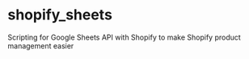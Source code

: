 # shopify_sheets
Scripting for Google Sheets API with Shopify to make Shopify product management easier
